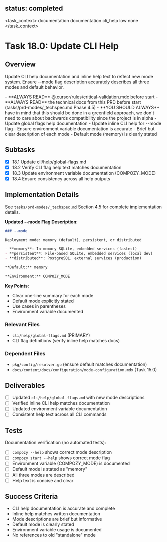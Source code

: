 ## status: completed

<task_context>
<domain>documentation</domain>
<type>documentation</type>
<scope>cli_help</scope>
<complexity>low</complexity>
<dependencies>none</dependencies>
</task_context>

# Task 18.0: Update CLI Help

## Overview

Update CLI help documentation and inline help text to reflect new mode system. Ensure --mode flag description accurately describes all three modes and default behavior.

<critical>
- **ALWAYS READ** @.cursor/rules/critical-validation.mdc before start
- **ALWAYS READ** the technical docs from this PRD before start (tasks/prd-modes/_techspec.md Phase 4.5)
- **YOU SHOULD ALWAYS** have in mind that this should be done in a greenfield approach, we don't need to care about backwards compatibility since the project is in alpha
</critical>

<requirements>
- Update global flags help documentation
- Update inline CLI help for --mode flag
- Ensure environment variable documentation is accurate
- Brief but clear description of each mode
- Default mode (memory) is clearly stated
</requirements>

## Subtasks

- [x] 18.1 Update cli/help/global-flags.md
- [x] 18.2 Verify CLI flag help text matches documentation
- [x] 18.3 Update environment variable documentation (COMPOZY_MODE)
- [x] 18.4 Ensure consistency across all help outputs

## Implementation Details

See `tasks/prd-modes/_techspec.md` Section 4.5 for complete implementation details.

**Updated --mode Flag Description:**

```markdown
### --mode

Deployment mode: memory (default), persistent, or distributed

- **memory**: In-memory SQLite, embedded services (fastest)
- **persistent**: File-based SQLite, embedded services (local dev)
- **distributed**: PostgreSQL, external services (production)

**Default:** memory

**Environment:** COMPOZY_MODE
```

**Key Points:**
- Clear one-line summary for each mode
- Default mode explicitly stated
- Use cases in parentheses
- Environment variable documented

### Relevant Files

- `cli/help/global-flags.md` (PRIMARY)
- CLI flag definitions (verify inline help matches docs)

### Dependent Files

- `pkg/config/resolver.go` (ensure default matches documentation)
- `docs/content/docs/configuration/mode-configuration.mdx` (Task 15.0)

## Deliverables

- [ ] Updated `cli/help/global-flags.md` with new mode descriptions
- [ ] Verified inline CLI help matches documentation
- [ ] Updated environment variable documentation
- [ ] Consistent help text across all CLI commands

## Tests

Documentation verification (no automated tests):
- [ ] `compozy --help` shows correct mode description
- [ ] `compozy start --help` shows correct mode flag
- [ ] Environment variable (COMPOZY_MODE) is documented
- [ ] Default mode is stated as "memory"
- [ ] All three modes are described
- [ ] Help text is concise and clear

## Success Criteria

- CLI help documentation is accurate and complete
- Inline help matches written documentation
- Mode descriptions are brief but informative
- Default mode is clearly stated
- Environment variable usage is documented
- No references to old "standalone" mode
